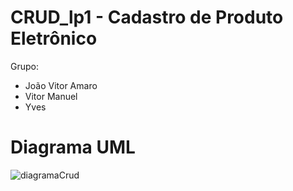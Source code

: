 # CRUD_lp1 - Cadastro de Produto Eletrônico 
Grupo:
  - João Vitor Amaro
  - Vitor Manuel
  - Yves

# Diagrama UML
![diagramaCrud](https://github.com/user-attachments/assets/c6c9c828-1685-4bbc-ba75-e26ebf4740ec)

